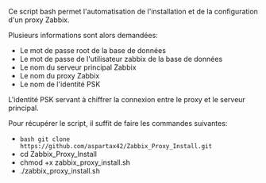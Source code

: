 Ce script bash permet l'automatisation de l'installation et de la configuration d'un proxy Zabbix.

Plusieurs informations sont alors demandées:
  - Le mot de passe root de la base de données
  - Le mot de passe de l'utilisateur zabbix de la base de données
  - Le nom du serveur principal Zabbix
  - Le nom du proxy Zabbix
  - Le nom de l'identité PSK

L'identité PSK servant à chiffrer la connexion entre le proxy et le serveur principal.

Pour récupérer le script, il suffit de faire les commandes suivantes:
 - ```bash git clone https://github.com/aspartax42/Zabbix_Proxy_Install.git```
 - cd Zabbix_Proxy_Install
 - chmod +x zabbix_proxy_install.sh
 - ./zabbix_proxy_install.sh
